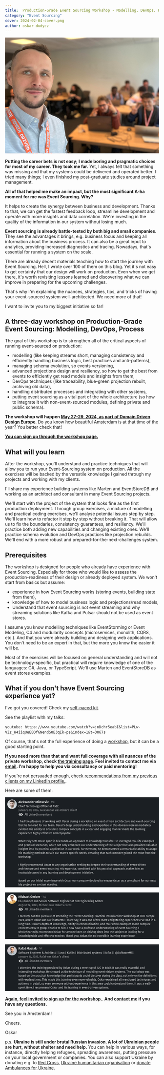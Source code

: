 ```yaml
---
title:  Production-Grade Event Sourcing Workshop - Modelling, DevOps, Process 
category: "Event Sourcing"
cover: 2024-02-04-cover.png
author: oskar dudycz
---
```


![cover](2024-02-04-cover.png)

**Putting the career bets is not easy; I made boring and pragmatic choices for most of my career. They took me far.** Yet, I always felt that something was missing and that my systems could be delivered and operated better. I tried many things; I even finished my post-graduate studies around project management. 

**All of that helped me make an impact, but the most significant A-ha moment for me was Event Sourcing. Why?**

It helps to create the synergy between business and development. Thanks to that, we can get the fastest feedback loop, streamline development and operate with more insights and data correlation. We're investing in the quality of the information in our system without losing much.

**Event sourcing is already battle-tested by both big and small companies.** They see the advantages it brings, e.g. business focus and keeping all information about the business process. It can also be a great input to analytics, providing increased diagnostics and tracing. Nowadays, that's essential for running a system on the scale.

There are already decent materials teaching how to start the journey with Event Sourcing. Hell, I wrote over 100 of them on this blog. Yet it's not easy to get certainty that our design will work on production. Even when we get there, it's worth revisiting lessons learned and discovering what we can improve in preparing for the upcoming challenges.

That's why I'm explaining the nuances, strategies, tips, and tricks of having your event-sourced system well-architected. We need more of that!

I want to invite you to my biggest initiative so far!

## A three-day workshop on Production-Grade Event Sourcing: Modelling, DevOps, Process

The goal of this workshop is to strengthen all of the critical aspects of running event-sourced on production:
- modelling (like keeping streams short, managing consistency and efficiently handling business logic, best practices and anti-patterns),
- managing schema evolution, so events versioning,
- advanced projections design and resiliency, so how to get the best from events to efficiently get read models and insights from them,
- DevOps techniques (like traceability, blue-green projection rebuilt, archiving old data),
- handling distributed processes and integrating with other systems,
- putting event sourcing as a vital part of the whole architecture (so how to integrate it with non-event-sourced modules, defining private and public schema).

**The workshop will happen [May 27-29, 2024, as part of Domain Driven Design Europe](https://ddd.academy/production-grade-event-sourcing/)**. Do you know how beautiful Amsterdam is at that time of the year? You better check that!

**[You can sign up through the workshop page.](https://ddd.academy/production-grade-event-sourcing/)**

## What will you learn

After the workshop, you'll understand and practice techniques that will allow you to run your Event-Sourcing system on production.
All the exercises will be backed by the versatile knowledge I gained through my projects and working with my clients. 

I'll share my experience building systems like Marten and EventStoreDB and working as an architect and consultant in many Event Sourcing projects.

We'll start with the project of the system that looks fine as the first production deployment. Through group exercises, a mixture of modelling and practical coding exercises, we'll analyse potential issues step by step. We'll learn how to refactor it step by step without breaking it. That will allow us to fix the boundaries, consistency guarantees, and resiliency. We'll practice both adding new capabilities and changing existing ones. We'll practice schema evolution and DevOps practices like projection rebuilds. We'll end with a more robust and prepared-for-the-next-challenges system.

## Prerequisites

The workshop is designed for people who already have experience with Event Sourcing. Especially for those who would like to assess the production-readiness of their design or already deployed system. We won't start from basics but assume:
- experience in how Event Sourcing works (storing events, building state from them),
- knowledge of how to model business logic and projections/read models,
- Understand that event sourcing is not event streaming and why streaming solutions like Kafka and Pulsar should not be used as event stores.

I assume you know modelling techniques like EventStorming or Event Modeling, C4 and modularity concepts (microservices, monolith, CQRS, etc.). And that you were already building and designing web applications. You don't need to be an expert in that, but the more you know the easier it will be.

Most of the exercises will be focused on general understanding and will not be technology-specific, but practical will require knowledge of one of the languages: C#, Java, or TypeScript. We'll use Marten and EventStoreDB as event stores examples.

## What if you don't have Event Sourcing experience yet?

I've got you covered! Check my [self-paced kit](/en/introduction_to_event_sourcing/).

See the playlist with my talks:

`youtube: https://www.youtube.com/watch?v=jnDchr5eabI&list=PLw-VZz_H4iiqUeEBDfGNendS0B3qIk-ps&index=1&t=3067s`

Of course, that's not the full experience of doing a [workshop](/en/training/), but it can be a good starting point.

**If you need more than that and want full coverage with all nuances of the private workshop, check [the training page](/en/training/). Feel invited to contact me via [email](mailto:oskar@event-driven.io). I'm happy to help you via consultancy or paid mentoring!**

If you're not persuaded enough, check [recommendations from my previous clients on my LinkedIn profile.](https://www.linkedin.com/in/oskardudycz/).

Here are some of them:

![reference 1](2024-02-04-reference1.png)

![reference 2](2024-02-04-reference2.png)

![reference 3](2024-02-04-reference3.png)

**[Again, feel invited to sign up for the workshop.](https://ddd.academy/production-grade-event-sourcing/). And [contact me](mailto:oskar@event-driven.io) if you have any questions.**

See you in Amsterdam!

Cheers.

Oskar

p.s. **Ukraine is still under brutal Russian invasion. A lot of Ukrainian people are hurt, without shelter and need help.** You can help in various ways, for instance, directly helping refugees, spreading awareness, putting pressure on your local government or companies. You can also support Ukraine by donating e.g. to [Red Cross](https://www.icrc.org/pl/donate/ukraine), [Ukraine humanitarian organisation](https://savelife.in.ua/pl/donate/) or [donate Ambulances for Ukraine](https://www.gofundme.com/f/help-to-save-the-lives-of-civilians-in-a-war-zone).
